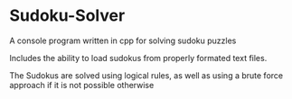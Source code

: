 # Sudoku-Solver
A console program written in cpp for solving sudoku puzzles

Includes the ability to load sudokus from properly formated text files.

The Sudokus are solved using logical rules, as well as using a brute force approach if it is not possible otherwise

